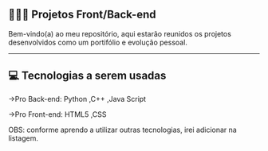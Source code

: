 ## 👩🏻‍💻 Projetos Front/Back-end

Bem-vindo(a) ao meu repositório,
aqui estarão reunidos os projetos desenvolvidos  como um portifólio e evolução pessoal.

---

## 💻 Tecnologias a serem usadas

->Pro Back-end:
Python
,C++
,Java Script

->Pro Front-end:
HTML5
,CSS

OBS: conforme aprendo a utilizar outras tecnologias, irei adicionar na listagem.


